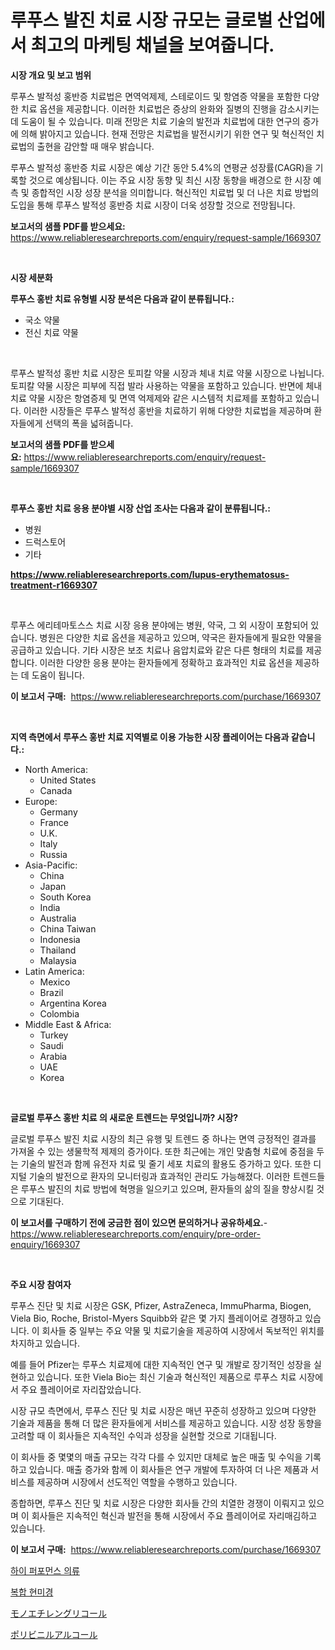 <p><h1>루푸스 발진 치료 시장 규모는 글로벌 산업에서 최고의 마케팅 채널을 보여줍니다.</h1></p><p><strong>시장 개요 및 보고 범위</strong></p>
<p><p>루푸스 발적성 홍반증 치료법은 면역억제제, 스테로이드 및 항염증 약물을 포함한 다양한 치료 옵션을 제공합니다. 이러한 치료법은 증상의 완화와 질병의 진행을 감소시키는 데 도움이 될 수 있습니다. 미래 전망은 치료 기술의 발전과 치료법에 대한 연구의 증가에 의해 밝아지고 있습니다. 현재 전망은 치료법을 발전시키기 위한 연구 및 혁신적인 치료법의 출현을 감안할 때 매우 밝습니다.</p><p>루푸스 발적성 홍반증 치료 시장은 예상 기간 동안 5.4%의 연평균 성장률(CAGR)을 기록할 것으로 예상됩니다. 이는 주요 시장 동향 및 최신 시장 동향을 배경으로 한 시장 예측 및 종합적인 시장 성장 분석을 의미합니다. 혁신적인 치료법 및 더 나은 치료 방법의 도입을 통해 루푸스 발적성 홍반증 치료 시장이 더욱 성장할 것으로 전망됩니다.</p></p>
<p><strong>보고서의 샘플 PDF를 받으세요:</strong> <a href="https://www.reliableresearchreports.com/enquiry/request-sample/1669307">https://www.reliableresearchreports.com/enquiry/request-sample/1669307</a></p>
<p>&nbsp;</p>
<p><strong>시장 세분화</strong></p>
<p><strong>루푸스 홍반 치료 유형별 시장 분석은 다음과 같이 분류됩니다.:</strong></p>
<p><ul><li>국소 약물</li><li>전신 치료 약물</li></ul></p>
<p>&nbsp;</p>
<p><p>루푸스 발적성 홍반 치료 시장은 토피칼 약물 시장과 체내 치료 약물 시장으로 나뉩니다. 토피칼 약물 시장은 피부에 직접 발라 사용하는 약물을 포함하고 있습니다. 반면에 체내 치료 약물 시장은 항염증제 및 면역 억제제와 같은 시스템적 치료제를 포함하고 있습니다. 이러한 시장들은 루푸스 발적성 홍반을 치료하기 위해 다양한 치료법을 제공하며 환자들에게 선택의 폭을 넓혀줍니다.</p></p>
<p><strong>보고서의 샘플 PDF를 받으세요:</strong>&nbsp;<a href="https://www.reliableresearchreports.com/enquiry/request-sample/1669307">https://www.reliableresearchreports.com/enquiry/request-sample/1669307</a></p>
<p>&nbsp;</p>
<p><strong> 루푸스 홍반 치료 응용 분야별 시장 산업 조사는 다음과 같이 분류됩니다.:</strong></p>
<p><ul><li>병원</li><li>드럭스토어</li><li>기타</li></ul></p>
<p><strong><a href="https://www.reliableresearchreports.com/lupus-erythematosus-treatment-r1669307">https://www.reliableresearchreports.com/lupus-erythematosus-treatment-r1669307</a></strong></p>
<p>&nbsp;</p>
<p><p>루푸스 에리테마토스스 치료 시장 응용 분야에는 병원, 약국, 그 외 시장이 포함되어 있습니다. 병원은 다양한 치료 옵션을 제공하고 있으며, 약국은 환자들에게 필요한 약물을 공급하고 있습니다. 기타 시장은 보조 치료나 음압치료와 같은 다른 형태의 치료를 제공합니다. 이러한 다양한 응용 분야는 환자들에게 정확하고 효과적인 치료 옵션을 제공하는 데 도움이 됩니다.</p></p>
<p><strong>이 보고서 구매:</strong>&nbsp; <a href="https://www.reliableresearchreports.com/purchase/1669307">https://www.reliableresearchreports.com/purchase/1669307</a></p>
<p>&nbsp;</p>
<p><strong>지역 측면에서 루푸스 홍반 치료 지역별로 이용 가능한 시장 플레이어는 다음과 같습니다.:</strong></p>
<p><ul>
    <li>
        North America:
        <ul>
            <li>United States</li>
            <li>Canada</li>
        </ul>
    </li>
    <li>
        Europe:
        <ul>
            <li>Germany</li>
            <li>France</li>
            <li>U.K.</li>
            <li>Italy</li>
            <li>Russia</li>
        </ul>
    </li>
    <li>
        Asia-Pacific:
        <ul>
            <li>China</li>
            <li>Japan</li>
            <li>South Korea</li>
            <li>India</li>
            <li>Australia</li>
            <li>China Taiwan</li>
            <li>Indonesia</li>
            <li>Thailand</li>
            <li>Malaysia</li>
        </ul>
    </li>
    <li>
        Latin America:
        <ul>
            <li>Mexico</li>
            <li>Brazil</li>
            <li>Argentina Korea</li>
            <li>Colombia</li>
        </ul>
    </li>
    <li>
        Middle East & Africa:
        <ul>
            <li>Turkey</li>
            <li>Saudi</li>
            <li>Arabia</li>
            <li>UAE</li>
            <li>Korea</li>
        </ul>
    </li>
    </ul></p>
<p>&nbsp;</p>
<p><strong>글로벌 루푸스 홍반 치료 의 새로운 트렌드는 무엇입니까? 시장?</strong></p>
<p><p>글로벌 루푸스 발진 치료 시장의 최근 유행 및 트렌드 중 하나는 면역 긍정적인 결과를 가져올 수 있는 생물학적 제제의 증가이다. 또한 최근에는 개인 맞춤형 치료에 중점을 두는 기술의 발전과 함께 유전자 치료 및 줄기 세포 치료의 활용도 증가하고 있다. 또한 디지털 기술의 발전으로 환자의 모니터링과 효과적인 관리도 가능해졌다. 이러한 트렌드들은 루푸스 발진의 치료 방법에 혁명을 일으키고 있으며, 환자들의 삶의 질을 향상시킬 것으로 기대된다.</p></p>
<p><strong>이 보고서를 구매하기 전에 궁금한 점이 있으면 문의하거나 공유하세요.</strong>- <a href="https://www.reliableresearchreports.com/enquiry/pre-order-enquiry/1669307">https://www.reliableresearchreports.com/enquiry/pre-order-enquiry/1669307</a></p>
<p>&nbsp;</p>
<p><strong>주요 시장 참여자</strong></p>
<p><p>루푸스 진단 및 치료 시장은 GSK, Pfizer, AstraZeneca, ImmuPharma, Biogen, Viela Bio, Roche, Bristol-Myers Squibb와 같은 몇 가지 플레이어로 경쟁하고 있습니다. 이 회사들 중 일부는 주요 약물 및 치료기술을 제공하여 시장에서 독보적인 위치를 차지하고 있습니다.</p><p>예를 들어 Pfizer는 루푸스 치료제에 대한 지속적인 연구 및 개발로 장기적인 성장을 실현하고 있습니다. 또한 Viela Bio는 최신 기술과 혁신적인 제품으로 루푸스 치료 시장에서 주요 플레이어로 자리잡았습니다.</p><p>시장 규모 측면에서, 루푸스 진단 및 치료 시장은 매년 꾸준히 성장하고 있으며 다양한 기술과 제품을 통해 더 많은 환자들에게 서비스를 제공하고 있습니다. 시장 성장 동향을 고려할 때 이 회사들은 지속적인 수익과 성장을 실현할 것으로 기대됩니다.</p><p>이 회사들 중 몇몇의 매출 규모는 각각 다를 수 있지만 대체로 높은 매출 및 수익을 기록하고 있습니다. 매출 증가와 함께 이 회사들은 연구 개발에 투자하여 더 나은 제품과 서비스를 제공하며 시장에서 선도적인 역할을 수행하고 있습니다.</p><p>종합하면, 루푸스 진단 및 치료 시장은 다양한 회사들 간의 치열한 경쟁이 이뤄지고 있으며 이 회사들은 지속적인 혁신과 발전을 통해 시장에서 주요 플레이어로 자리매김하고 있습니다.</p></p>
<p><strong>이 보고서 구매:</strong>&nbsp;&nbsp;<a href="https://www.reliableresearchreports.com/purchase/1669307">https://www.reliableresearchreports.com/purchase/1669307</a></p>
<p><p><a href="https://medium.com/@delaneywill28/2024-2031%EB%85%84-%EA%B8%B0%EA%B0%84%EC%9D%84-%EC%9C%84%ED%95%9C-%ED%95%98%EC%9D%B4%ED%8D%BC%ED%8F%AC%EB%A8%BC%EC%8A%A4-%EC%98%B7-%EC%8B%9C%EC%9E%A5-%EB%8F%99%ED%96%A5-%EB%B0%8F-%EC%8B%9C%EC%9E%A5-%EB%B6%84%EC%84%9D%EC%9D%84-%EC%98%88%EC%B8%A1%ED%95%A9%EB%8B%88%EB%8B%A4-fae331b3e675">하이 퍼포먼스 의류</a></p><p><a href="https://medium.com/@dellkoepp03/%ED%98%84%EB%AF%B8%EA%B2%BD-%EC%8B%9C%EC%9E%A5-2031%EB%85%84%EA%B9%8C%EC%A7%80%EC%9D%98-%ED%8A%B8%EB%A0%8C%EB%93%9C-%EC%98%88%EC%B8%A1-%EB%B0%8F-%EA%B2%BD%EC%9F%81-%EB%B6%84%EC%84%9D-671f462c8207">복합 현미경</a></p><p><a href="https://medium.com/@fabianhoncescu2022/%E3%83%A2%E3%83%8E%E3%82%A8%E3%83%81%E3%83%AC%E3%83%B3%E3%82%B0%E3%83%AA%E3%82%B3%E3%83%BC%E3%83%AB%E5%B8%82%E5%A0%B4%E3%81%AF-%E5%B8%82%E5%A0%B4%E3%82%B7%E3%82%A7%E3%82%A2-%E3%82%B5%E3%82%A4%E3%82%BA-%E3%81%8A%E3%82%88%E3%81%B32031%E5%B9%B4%E3%81%BE%E3%81%A7%E3%81%AE%E4%BA%88%E6%B8%AC%E3%81%AB%E7%84%A6%E7%82%B9%E3%82%92%E5%BD%93%E3%81%A6%E3%81%A6%E3%81%84%E3%81%BE%E3%81%99-ec5550f1037b">モノエチレングリコール</a></p><p><a href="https://medium.com/@wesleyeilly8796202/%E3%83%9D%E3%83%AA%E3%83%93%E3%83%8B%E3%83%AB%E3%82%A2%E3%83%AB%E3%82%B3%E3%83%BC%E3%83%AB%E5%B8%82%E5%A0%B4%E3%83%A1%E3%83%88%E3%83%AA%E3%82%AF%E3%82%B9%E3%81%AE%E8%A7%A3%E8%AA%AD-%E5%B8%82%E5%A0%B4%E3%82%B7%E3%82%A7%E3%82%A2-%E3%83%88%E3%83%AC%E3%83%B3%E3%83%89-%E3%81%8A%E3%82%88%E3%81%B3%E6%88%90%E9%95%B7%E3%83%91%E3%82%BF%E3%83%BC%E3%83%B3-c981be7d1c74">ポリビニルアルコール</a></p></p>